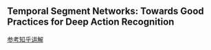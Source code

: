 ## Temporal Segment Networks: Towards Good Practices for Deep Action Recognition

[参考知乎讲解](https://zhuanlan.zhihu.com/p/37510666)